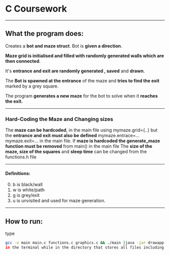 # C Coursework
---
## What the program does:
Creates a **bot and maze struct**. 
Bot is **given a direction**. 

**Maze grid is initialised and filled with randomly generated walls which are then connected**. 

It's **entrance and exit are randomly generated , saved** and **drawn**. 

The **Bot is spawned at the entrance** of the maze and **tries to find the exit** marked by a grey square. 

The program **generates a new maze** for the bot to solve when it **reaches the exit.**   

---
### Hard-Coding the Maze and Changing sizes

The **maze can be hardcoded**, in the main file using mymaze.grid={..} but the **entrance and exit must also be defined** mymaze.entrace=...  mymaze.exit=... in the main file.
If **maze is hardcoded the generate_maze function must be removed** from main() in the main file
The **size of the maze, size of the squares** and **sleep time** can be changed from the functions.h file

---
#### Definitions:
0. b is black/wall 
1. w is white/path
2. g is grey/exit
3. u is unvisited and used for maze generation.
---

## How to run:
type
```bash
gcc -o main main.c functions.c graphics.c && ./main |java -jar drawapp-2.0.jar
in the terminal while in the directory that stores all files including graphics and drawapp.
```
